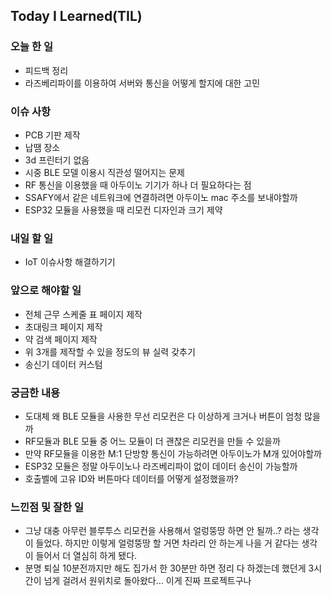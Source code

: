 ## Today I Learned(TIL)

### 오늘 한 일
- 피드백 정리
- 라즈베리파이를 이용하여 서버와 통신을 어떻게 할지에 대한 고민

### 이슈 사항
- PCB 기판 제작
- 납땜 장소
- 3d 프린터기 없음
- 시중 BLE 모델 이용시 직관성 떨어지는 문제
- RF 통신을 이용했을 때 아두이노 기기가 하나 더 필요하다는 점
- SSAFY에서 같은 네트워크에 연결하려면 아두이노 mac 주소를 보내야할까
- ESP32 모듈을 사용했을 때 리모컨 디자인과 크기 제약
  
### 내일 할 일
- IoT 이슈사항 해결하기기

### 앞으로 해야할 일
- 전체 근무 스케줄 표 페이지 제작
- 초대링크 페이지 제작
- 약 검색 페이지 제작
- 위 3개를 제작할 수 있을 정도의 뷰 실력 갖추기
- 송신기 데이터 커스텀

### 궁금한 내용
- 도대체 왜 BLE 모듈을 사용한 무선 리모컨은 다 이상하게 크거나 버튼이 엄청 많을까
- RF모듈과 BLE 모듈 중 어느 모듈이 더 괜찮은 리모컨을 만들 수 있을까
- 만약 RF모듈을 이용한 M:1 단방향 통신이 가능하려면 아두이노가 M개 있어야할까
- ESP32 모듈은 정말 아두이노나 라즈베리파이 없이 데이터 송신이 가능할까
- 호출벨에 고유 ID와 버튼마다 데이터를 어떻게 설정했을까?

### 느낀점 및 잘한 일
- 그냥 대충 아무런 블루투스 리모컨을 사용해서 얼렁뚱땅 하면 안 될까..? 라는 생각이 들었다. 하지만 이렇게 얼렁뚱땅 할 거면 차라리 안 하는게 나을 거 같다는 생각이 들어서 더 열심히 하게 됐다.
- 분명 퇴실 10분전까지만 해도 집가서 한 30분만 하면 정리 다 하겠는데 했던게 3시간이 넘게 걸려서 원위치로 돌아왔다... 이게 진짜 프로젝트구나
